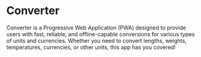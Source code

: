 # Converter

Converter is a Progressive Web Application (PWA) designed to provide users with fast, reliable, and offline-capable conversions for various types of units and currencies. Whether you need to convert lengths, weights, temperatures, currencies, or other units, this app has you covered!
